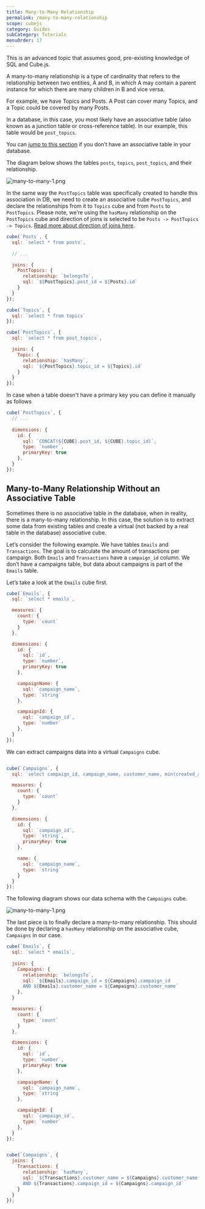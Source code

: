 ```yaml
---
title: Many-to-Many Relationship
permalink: /many-to-many-relationship
scope: cubejs
category: Guides
subCategory: Tutorials
menuOrder: 17
---
```

<div class="block attention-block">
  This is an advanced topic that assumes good, pre-existing knowledge of SQL and Cube.js.
</div>

A many-to-many relationship is a type of cardinality that refers to the relationship between two entities, A and B, in which A may contain a parent instance for which there are many children in B and vice versa.

For example, we have Topics and Posts. A Post can cover many Topics, and a Topic could be covered by many Posts.

In a database, in this case, you most likely have an associative table (also known as a junction table or cross-reference table). In our example, this table would be `post_topics`. 

<div class="block help-block">
You can <a href="many-to-many-relationship#many-to-many-relationship-without-an-associative-table">jump to this section</a> if you don’t have an associative table in your database.
</div>

The diagram below shows the tables `posts`, `topics`, `post_topics`, and their relationship.

![many-to-many-1.png](https://raw.githubusercontent.com/statsbotco/cube.js/master/docs/Guides/many-to-many-1.png)

In the same way the `PostTopics` table was specifically created to handle this association in DB, we need to create an associative cube `PostTopics`, and declare the relationships from it to `Topics` cube and from `Posts` to `PostTopics`. 
Please note, we’re using the `hasMany` relationship on the `PostTopics` cube and direction of joins is selected to be `Posts -> PostTopics -> Topics`. 
[Read more about direction of joins here](direction-of-joins).

```javascript
cube(`Posts`, {
  sql: `select * from posts`,
  
  // ...

  joins: {
    PostTopics: {
      relationship: `belongsTo`,
      sql: `${PostTopics}.post_id = ${Posts}.id`
    }
  }
});

cube(`Topics`, {
  sql: `select * from topics`
});

cube(`PostTopics`, {
  sql: `select * from post_topics`,

  joins: {
    Topic: {
      relationship: `hasMany`,
      sql: `${PostTopics}.topic_id = ${Topics}.id`
    }
  }
});
```

In case when a table doesn't have a primary key you can define it manually as follows

```javascript
cube(`PostTopics`, {
  // ...
  
  dimensions: {
    id: {
      sql: `CONCAT(${CUBE}.post_id, ${CUBE}.topic_id)`,
      type: `number`,
      primaryKey: true
    },
  }
});
```

## Many-to-Many Relationship Without an Associative Table 
Sometimes there is no associative table in the database, when in reality, there is a many-to-many relationship. In this case, the solution is to extract some data from existing tables and create a virtual (not backed by a real table in the database) associative cube.

Let’s consider the following example. We have tables `Emails` and `Transactions`. The goal is to calculate the amount of transactions per campaign. Both `Emails` and `Transactions` have a `campaign_id` column. We don’t have a campaigns table, but data about campaigns is part of the `Emails` table.

Let’s take a look at the `Emails` cube first.


```javascript
cube(`Emails`, {
  sql: `select * emails`,

  measures: {
    count: {
      type: `count`
    }
  },

  dimensions: {
    id: {
      sql: `id`,
      type: `number`,
      primaryKey: true
    },

    campaignName: {
      sql: `campaign_name`,
      type: `string`
    },

    campaignId: {
      sql: `campaign_id`,
      type: `number`
    },
  }
});
```

We can extract campaigns data into a virtual `Campaigns` cube. 

```javascript

cube(`Campaigns`, {
  sql: `select campaign_id, campaign_name, customer_name, min(created_at) started_at from emails GROUP BY 1, 2, 3`,

  measures: {
    count: {
      type: `count`
    }
  },

  dimensions: {
    id: {
      sql: `campaign_id`,
      type: `string`,
      primaryKey: true
    },

    name: {
      sql: `campaign_name`,
      type: `string`
    }
  }
});
```

The following diagram shows our data schema with the `Campaigns` cube.

![many-to-many-1.png](https://raw.githubusercontent.com/statsbotco/cube.js/master/docs/Guides/many-to-many-2.png)

The last piece is to finally declare a many-to-many relationship. This should be done by declaring a `hasMany` relationship on the associative cube, `Campaigns` in our case. 

```javascript
cube(`Emails`, {
  sql: `select * emails`,
  
  joins: {
    Campaigns: {
      relationship: `belongsTo`,
      sql: `${Emails}.campaign_id = ${Campaigns}.campaign_id
      AND ${Emails}.customer_name = ${Campaigns}.customer_name`
    },
  }

  measures: {
    count: {
      type: `count`
    }
  },

  dimensions: {
    id: {
      sql: `id`,
      type: `number`,
      primaryKey: true
    },

    campaignName: {
      sql: `campaign_name`,
      type: `string`
    },

    campaignId: {
      sql: `campaign_id`,
      type: `number`
    },
  }
});


cube(`Campaigns`, {
  joins: {
    Transactions: {
      relationship: `hasMany`,
      sql: `${Transactions}.customer_name = ${Campaigns}.customer_name
      AND ${Transactions}.campaign_id = ${Campaigns}.campaign_id`
    }
  }
});
```


